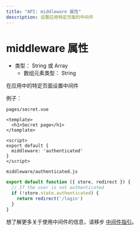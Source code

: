 ```yaml
---
title: "API: middleware 属性"
description: 设置应用特定页面的中间件
---
```


# middleware 属性

- 类型： String 或 Array
  - 数组元素类型： String 

在应用中的特定页面设置中间件 

例子：

`pages/secret.vue` 
```vue
<template>
  <h1>Secret page</h1>
</template>

<script>
export default {
  middleware: 'authenticated'
}
</script>
```

`middleware/authenticated.js` 
```javascript
export default function ({ store, redirect }) {
  // If the user is not authenticated
  if (!store.state.authenticated) {
    return redirect('/login')
  }
}
``` 

想了解更多关于使用中间件的信息，请移步 [中间件指引](/guide/routing#middleware)。

